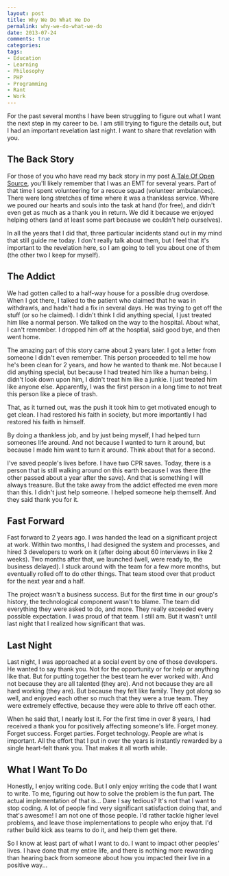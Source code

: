 ```yaml
---
layout: post
title: Why We Do What We Do
permalink: why-we-do-what-we-do
date: 2013-07-24
comments: true
categories:
tags:
- Education
- Learning
- Philosophy
- PHP
- Programming
- Rant
- Work
---
```


For the past several months I have been struggling to figure out what I want the next step in my career to be. I am still trying to figure the details out, but I had an important revelation last night. I want to share that revelation with you.<!--more-->

## The Back Story


For those of you who have read my back story in my post [A Tale Of Open Source](http://blog.ircmaxell.com/2012/07/tale-of-open-source.html), you'll likely remember that I was an EMT for several years. Part of that time I spent volunteering for a rescue squad (volunteer ambulances). There were long stretches of time where it was a thankless service. Where we poured our hearts and souls into the task at hand (for free), and didn't even get as much as a thank you in return. We did it because we enjoyed helping others (and at least some part because we couldn't help ourselves).

In all the years that I did that, three particular incidents stand out in my mind that still guide me today. I don't really talk about them, but I feel that it's important to the revelation here, so I am going to tell you about one of them (the other two I keep for myself).
## The Addict


We had gotten called to a half-way house for a possible drug overdose. When I got there, I talked to the patient who claimed that he was in withdrawls, and hadn't had a fix in several days. He was trying to get off the stuff (or so he claimed). I didn't think I did anything special, I just treated him like a normal person. We talked on the way to the hospital. About what, I can't remember. I dropped him off at the hosptial, said good bye, and then went home.

The amazing part of this story came about 2 years later. I got a letter from someone I didn't even remember. This person proceeded to tell me how he's been clean for 2 years, and how he wanted to thank me. Not because I did anything special, but because I had treated him like a human being. I didn't look down upon him, I didn't treat him like a junkie. I just treated him like anyone else. Apparently, I was the first person in a long time to not treat this person like a piece of trash.

That, as it turned out, was the push it took him to get motivated enough to get clean. I had restored his faith in society, but more importantly I had restored his faith in himself. 

By doing a thankless job, and by just being myself, I had helped turn someones life around. And not because I wanted to turn it around, but because I made him want to turn it around. Think about that for a second. 

I've saved people's lives before. I have two CPR saves. Today, there is a person that is still walking around on this earth because I was there (the other passed about a year after the save). And that is something I will always treasure. But the take away from the addict effected me even more than this. I didn't just help someone. I helped someone help themself. And they said thank you for it. 
## Fast Forward


Fast forward to 2 years ago. I was handed the lead on a significant project at work. Within two months, I had designed the system and processes, and hired 3 developers to work on it (after doing about 60 interviews in like 2 weeks). Two months after that, we launched (well, were ready to, the business delayed). I stuck around with the team for a few more months, but eventually rolled off to do other things. That team stood over that product for the next year and a half. 

The project wasn't a business success. But for the first time in our group's history, the technological component wasn't to blame. The team did everything they were asked to do, and more. They really exceeded every possible expectation. I was proud of that team. I still am. But it wasn't until last night that I realized how significant that was.
## Last Night


Last night, I was approached at a social event by one of those developers. He wanted to say thank you. Not for the opportunity or for help or anything like that. But for putting together the best team he ever worked with. And not because they are all talented (they are). And not because they are all hard working (they are). But because they felt like family. They got along so well, and enjoyed each other so much that they were a true team. They were extremely effective, because they were able to thrive off each other.

When he said that, I nearly lost it. For the first time in over 8 years, I had received a thank you for positively affecting someone's life. Forget money. Forget success. Forget parties. Forget technology. People are what is important. All the effort that I put in over the years is instantly rewarded by a single heart-felt thank you. That makes it all worth while.
## What I Want To Do


Honestly, I enjoy writing code. But I only enjoy writing the code that I want to write. To me, figuring out how to solve the problem is the fun part. The actual implementation of that is... Dare I say tedious? It's not that I want to stop coding. A lot of people find very significant satisfaction doing that, and that's awesome! I am not one of those people. I'd rather tackle higher level problems, and leave those implementations to people who enjoy that. I'd rather build kick ass teams to do it, and help them get there.

So I know at least part of what I want to do. I want to impact other peoples' lives. I have done that my entire life, and there is nothing more rewarding than hearing back from someone about how you impacted their live in a positive way...
